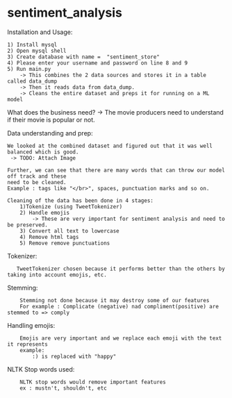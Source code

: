 # sentiment_analysis
Installation and Usage:

    1) Install mysql
    2) Open mysql shell
    3) Create database with name =  "sentiment_store"
    4) Please enter your username and password on line 8 and 9
    5) Run main.py
        -> This combines the 2 data sources and stores it in a table called data_dump
        -> Then it reads data from data_dump.
        -> Cleans the entire dataset and preps it for running on a ML model
        

What does the business need?
 -> The movie producers need to understand if their movie is popular or not.

Data understanding and prep:

    We looked at the combined dataset and figured out that it was well balanced which is good.
     -> TODO: Attach Image

    Further, we can see that there are many words that can throw our model off track and these
    need to be cleaned.
    Example : tags like "</br>", spaces, punctuation marks and so on.

    Cleaning of the data has been done in 4 stages:
        1)Tokenize (using TweetTokenizer)
        2) Handle emojis
            -> These are very important for sentiment analysis and need to be preserved.
        3) Convert all text to lowercase
        4) Remove html tags
        5) Remove remove punctuations


   Tokenizer:
   
       TweetTokenizer chosen because it performs better than the others by taking into account emojis, etc.

   Stemming:
   
        Stemming not done because it may destroy some of our features
        For example : Complicate (negative) nad compliment(positive) are stemmed to => comply
        

   Handling emojis:
   
        Emojis are very important and we replace each emoji with the text it represents
        example:
            :) is replaced with "happy"

   NLTK Stop words used:
   
        NLTK stop words would remove important features
        ex : mustn't, shouldn't, etc


